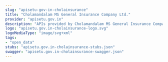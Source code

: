 ```yaml
---
slug: "apisetu-gov-in-cholainsurance"
title: "Cholamandalam MS General Insurance Company Ltd."
provider: "apisetu.gov.in"
description: "APIs provided by Cholamandalam MS General Insurance Company Ltd.."
logo: "apisetu.gov.in-cholainsurance-logo.svg"
logoMediaType: "image/svg+xml"
tags:
- "open_data"
stubs: "apisetu.gov.in-cholainsurance-stubs.json"
swagger: "apisetu.gov.in-cholainsurance-swagger.json"
---
```

